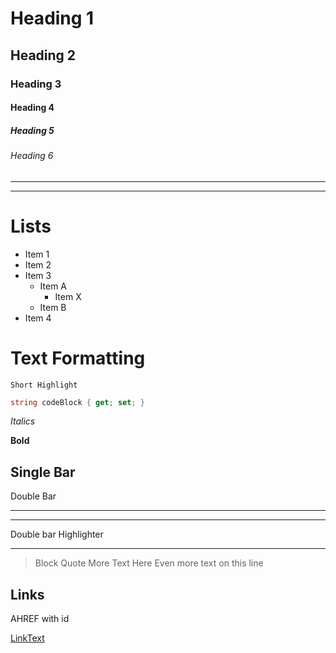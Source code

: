 # Heading 1
## Heading 2
### Heading 3
#### Heading 4
##### Heading 5
###### Heading 6

----
----


# Lists
- Item 1
- Item 2
- Item 3
  - Item A
    - Item X 
  - Item B
- Item 4


# Text Formatting
`Short Highlight`

```C#
string codeBlock { get; set; }
```

*Italics*

**Bold**

Single Bar
---- 

Double Bar
***

***
Double bar Highlighter
*** 

> Block Quote
> More Text Here
> Even more text on this line


Links
----
<a id="install">AHREF with id</a>

[LinkText](http://www.google.com)



